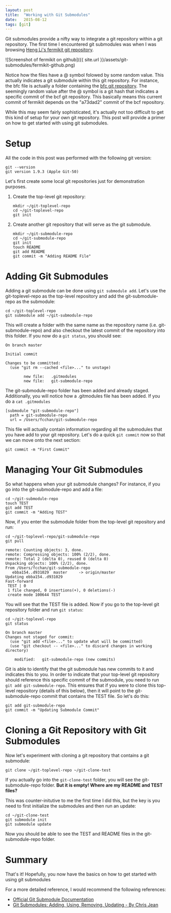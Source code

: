 ```yaml
---
layout: post
title:  "Working with Git Submodules"
date:   2015-08-12
tags: [git]
---
```


Git submodules provide a nifty way to integrate a git repository within a git repository. The first time I encountered git submodules was when I was browsing [Heng Li's fermikit git repository](https://github.com/lh3/fermikit).

![Screenshot of fermikit on github]({{ site.url }}/assets/git-submodules/fermikit-github.png)

Notice how the files have a @ symbol folowed by some random value. This actually indicates a git submodule within this git repository. For instance, the bfc file is actually a folder containing the [bfc git repository](https://github.com/lh3/bfc). The seemingly random value after the @ symbol is a git hash that indicates a specific commit of the bcf git repository. This basically means this current commit of fermikit depends on the "a73dad2" commit of the bcf repository.

While this may seem fairly sophisticated, it's actually not too difficult to get this kind of setup for your own git repository. This post will provide a primer on how to get started with using git submodules. 

# Setup

All the code in this post was performed with the following git version: 

```
git --version
git version 1.9.3 (Apple Git-50)
```

Let's first create some local git repositories just for demonstration purposes. 

1. Create the top-level git repository:

    ```{bash}
    mkdir ~/git-toplevel-repo
    cd ~/git-toplevel-repo
    git init
    ```

1. Create another git repository that will serve as the git submodule. 

    ```{bash}
    mkdir ~/git-submodule-repo
    cd ~/git-submodule-repo
    git init
    touch README
    git add README
    git commit -m "Adding README File"
    ```

# Adding Git Submodules

Adding a git submodule can be done using `git submodule add`. Let's use the git-toplevel-repo as the top-level repository and add the git-submodule-repo as the submodule:

```{bash}
cd ~/git-toplevel-repo
git submodule add ~/git-submodule-repo
```

This will create a folder with the same name as the repository name (i.e. git-submodule-repo) and also checkout the latest commit of the repository into this folder. If you now do a `git status`, you should see:

```
On branch master

Initial commit

Changes to be committed:
  (use "git rm --cached <file>..." to unstage)

		new file:   .gitmodules
		new file:   git-submodule-repo
```

The git-submodule-repo folder has been added and already staged. Additionally, you will notice how a .gitmodules file has been added. If you do a `cat .gitmodules`

```
[submodule "git-submodule-repo"]
  path = git-submodule-repo
  url = /Users/fcchan/git-submodule-repo
```

This file will actually contain information regarding all the submodules that you have add to your git repository. Let's do a quick `git commit` now so that we can move onto the next section:

```
git commit -m "First Commit"
```

# Managing Your Git Submodules

So what happens when your git submodule changes? For instance, if you go into the git-submodule-repo and add a file:

```{bash}
cd ~/git-submodule-repo
touch TEST
git add TEST
git commit -m "Adding TEST"
```

Now, if you enter the submodule folder from the top-level git repository and run: 

```
cd ~/git-toplevel-repo/git-submodule-repo
git pull

remote: Counting objects: 3, done.
remote: Compressing objects: 100% (2/2), done.
remote: Total 2 (delta 0), reused 0 (delta 0)
Unpacking objects: 100% (2/2), done.
From /Users/fcchan/git-submodule-repo
   ebba154..d931029  master     -> origin/master
Updating ebba154..d931029
Fast-forward
 TEST | 0
 1 file changed, 0 insertions(+), 0 deletions(-)
 create mode 100644 TEST
```

You will see that the TEST file is added. Now if you go to the top-level git repository folder and run `git status`:

```
cd ~/git-toplevel-repo
git status

On branch master
Changes not staged for commit:
  (use "git add <file>..." to update what will be committed)
  (use "git checkout -- <file>..." to discard changes in working directory)

	modified:   git-submodule-repo (new commits)
```

Git is able to identify that the git submodule has new commits to it and indicates this to you. In order to indicate that your top-level git repository should reference this specific commit of the submodule, you need to run `git add git-submodule-repo`. This ensures that if you were to clone this top-level repository (details of this below), then it will point to the git-submodule-repo commit that contains the TEST file. So let's do this:

```
git add git-submodule-repo
git commit -m "Updating Submodule Commit"
```

# Cloning a Git Repository with Git Submodules

Now let's experiment with cloning a git repository that contains a git submodule:

```
git clone ~/git-toplevel-repo ~/git-clone-test
```

If you actually go into the `git-clone-test` folder, you will see the git-submodule-repo folder. **But it is empty! Where are my README and TEST files?**

This was counter-initutive to me the first time I did this, but the key is you need to first initialize the submodules and then run an update:

```
cd ~/git-clone-test
git submodule init
git submodule update
```

Now you should be able to see the TEST and README files in the git-submodule-repo folder.

# Summary

That's it! Hopefully, you now have the basics on how to get started with using git submodules

For a more detailed reference, I would recommend the following references:

* [Official Git Submodule Documentation](https://git-scm.com/book/en/v2/Git-Tools-Submodules)
* [Git Submodules: Adding, Using, Removing, Updating - By Chris Jean](https://chrisjean.com/git-submodules-adding-using-removing-and-updating/)

